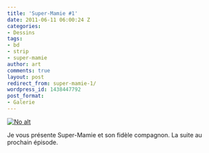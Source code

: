 ```yaml
---
title: 'Super-Mamie #1'
date: 2011-06-11 06:00:24 Z
categories:
- Dessins
tags:
- bd
- strip
- super-mamie
author: art
comments: true
layout: post
redirect_from: super-mamie-1/
wordpress_id: 1438447792
post_format:
- Galerie
---
```


<a href="https://static.irz.fr/2011/06/super-mamy.png"><img alt="No alt" data-src="https://static.irz.fr/2011/06/super-mamy-1024x589.png" src="https://static.irz.fr/thumb.php?size=<100&crop=0&src=https://static.irz.fr/2011/06/super-mamy-1024x589.png" /></a>

Je vous présente Super-Mamie et son fidèle compagnon. La suite au prochain épisode.
